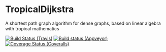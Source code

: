 # TropicalDijkstra

A shortest path graph algorithm for dense graphs, based on linear
algebra with tropical mathematics

[![Build Status (Travis)](https://travis-ci.org/eschnett/TropicalDijkstra.jl.svg?branch=master)](https://travis-ci.org/eschnett/TropicalDijkstra.jl)
[![Build status (Appveyor)](https://ci.appveyor.com/api/projects/status/r0ryqdjn2rmhv29w?svg=true)](https://ci.appveyor.com/project/eschnett/arbitrary-jl)
[![Coverage Status (Coveralls)](https://coveralls.io/repos/github/eschnett/TropicalDijkstra.jl/badge.svg?branch=master)](https://coveralls.io/github/eschnett/TropicalDijkstra.jl?branch=master)
